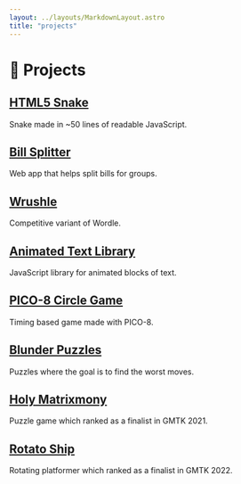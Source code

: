 ```yaml
---
layout: ../layouts/MarkdownLayout.astro
title: "projects"
---
```


# 💾 Projects

## [HTML5 Snake](https://onsclom.net/html5-snake/)

Snake made in ~50 lines of readable JavaScript.

## [Bill Splitter](https://bill-splitter-eight.vercel.app/)

Web app that helps split bills for groups.

## [Wrushle](https://wordle-rush.vercel.app/)

Competitive variant of Wordle.

## [Animated Text Library](https://onsclom.net/animated-text-framework/)

JavaScript library for animated blocks of text.

## [PICO-8 Circle Game](https://www.lexaloffle.com/bbs/?tid=48139)

Timing based game made with PICO-8.

## [Blunder Puzzles](https://onsclom.net/blunder-chess/)

Puzzles where the goal is to find the worst moves.

## [Holy Matrixmony](https://cegexe.itch.io/holymatrixmony)

Puzzle game which ranked as a finalist in GMTK 2021.

## [Rotato Ship](https://cegexe.itch.io/rotato-ship)

Rotating platformer which ranked as a finalist in GMTK 2022.